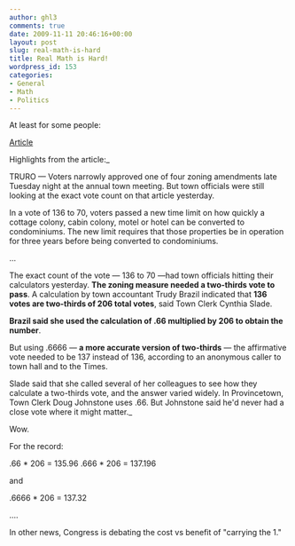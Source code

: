 ```yaml
---
author: ghl3
comments: true
date: 2009-11-11 20:46:16+00:00
layout: post
slug: real-math-is-hard
title: Real Math is Hard!
wordpress_id: 153
categories:
- General
- Math
- Politics
---
```


At least for some people:

[Article](http://www.capecodonline.com/apps/pbcs.dll/article?AID=/20090430/NEWS/904300313)

Highlights from the article:_

TRURO — Voters narrowly approved one of four zoning amendments late Tuesday night at the annual town meeting. But town officials were still looking at the exact vote count on that article yesterday.

In a vote of 136 to 70, voters passed a new time limit on how quickly a cottage colony, cabin colony, motel or hotel can be converted to condominiums. The new limit requires that those properties be in operation for three years before being converted to condominiums.

...

The exact count of the vote — 136 to 70 —had town officials hitting their calculators yesterday. **The zoning measure needed a two-thirds vote to pass**. A calculation by town accountant Trudy Brazil indicated that **136 votes are two-thirds of 206 total votes**, said Town Clerk Cynthia Slade.

**Brazil said she used the calculation of .66 multiplied by 206 to obtain the number**.

But using .6666 — **a more accurate version of two-thirds** — the affirmative vote needed to be 137 instead of 136, according to an anonymous caller to town hall and to the Times.

Slade said that she called several of her colleagues to see how they calculate a two-thirds vote, and the answer varied widely. In Provincetown, Town Clerk Doug Johnstone uses .66. But Johnstone said he'd never had a close vote where it might matter._


Wow.


For the record:

.66 * 206 = 135.96
.666 * 206 = 137.196

and

.6666 * 206 = 137.32

....


In other news, Congress is debating the cost vs benefit of "carrying the 1."

